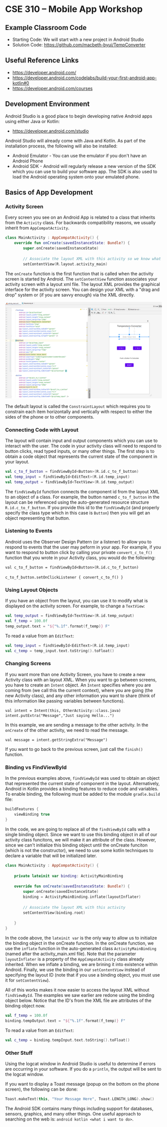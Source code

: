 # CSE 310 – Mobile App Workshop

## Example Classroom Code

* Starting Code: We will start with a new project in Android Studio
* Solution Code: https://github.com/macbeth-byui/TempConverter

## Useful Reference Links

* https://developer.android.com/
* https://developer.android.com/codelabs/build-your-first-android-app-kotlin#0
* https://developer.android.com/courses

## Development Environment

Android Studio is a good place to begin developing native Android apps using either Java or Kotlin:

* https://developer.android.com/studio

Android Studio will already come with Java and Kotlin.  As part of the installation process, the following will also be installed:

* Android Emulator - You can use the emulator if you don't have an Android Phone
* Android SDK - Android will regularly release a new version of the SDK which you can use to build your software app.  The SDK is also used to load the Android operating system onto your emulated phone.

## Basics of App Development

### Activity Screen

Every screen you see on an Android App is related to a class that inherits from the `Activity` class.  For backwards compatibility reasons, we usually inherit from `AppCompatActivity`.

```kotlin
class MainActivity : AppCompatActivity() {
    override fun onCreate(savedInstanceState: Bundle?) {
        super.onCreate(savedInstanceState)

        // Associate the layout XML with this activity so we know what to draw
        setContentView(R.layout.activity_main)
```

The `onCreate` function is the first function that is called when the activity screen is started by Android.  The `setContentView` function associates your activity screen with a layout xml file.  The layout XML provides the graphical interface for the activity screen.  You can design your XML with a "drag and drop" system or (if you are savvy enough) via the XML directly.

![](layout.png)


The default layout is called the `ConstraintLayout` which requires you to constrain each item horizontally and vertically with respect to either the sides of the phone or to other components.

### Connecting Code with Layout

The layout will contain input and output components which you can use to interact with the user.  The code in your activity class will need to respond to button clicks, read typed inputs, or many other things.  The first step is to obtain a code object that represents the current state of the component in your layout.  

```kotlin
val c_to_f_button = findViewById<Button>(R.id.c_to_f_button)
val temp_input = findViewById<EditText>(R.id.temp_input)
val temp_output = findViewById<TextView>(R.id.temp_output)
```

The `findViewById` function connects the component id from the layout XML to an object of a class.  For example, the button named `c_to_f_button` in the layout can be referenced using the auto-generated resource structure `R.id.c_to_f_button`.  If you provide this id to the `findViewById` (and properly specify the class type which in this case is `Button`) then you will get an object representing that button.

### Listening to Events

Android uses the Observer Design Pattern (or a listener) to allow you to respond to events that the user may peform in your app.  For example, if you want to respond to button click by calling your private `convert_c_to_f()` function that you wrote in your Activity class, you would do the following:

```
val c_to_f_button = findViewById<Button>(R.id.c_to_f_button)

c_to_f_button.setOnClickListener { convert_c_to_f() }
```

### Using Layout Objects

If you have an object from the layout, you can use it to modify what is displayed on the activity screen.  For example, to change a `TextView`:

```kotlin
val temp_output = findViewById<TextView>(R.id.temp_output)
val f_temp = 100.0f
temp_output.text = "${"%.1f".format(f_temp)} F"
```

To read a value from an `EditText`:

```kotlin
val temp_input = findViewById<EditText>(R.id.temp_input)
val c_temp = temp_input.text.toString().toFloat()
```

### Changing Screens

If you want more than one Activity Screen, you have to create a new Activity class with an layout XML.  When you want to go between screens, you have to create an `Intent` object.  An `Intent` specifies where you are coming from (we call this the current context), where you are going (the new Activity class), and any other information you want to share (think of this information like passing variables between functions).

```
val intent = Intent(this, OtherActivity::class.java)
intent.putExtra("Message","Just saying Hello...")
```

In this example, we are sending a message to the other activity.  In the `onCreate` of the other activity, we need to read the message.

```
val message = intent.getStringExtra("Message")
```

If you want to go back to the previous screen, just call the `finish()` function.

### Binding vs FindViewById

In the previous examples above, `findViewById` was used to obtain an object that represented the current state of component in the layout.  Alternatively, Android in Kotlin provides a binding features to reduce code and variables.  To enable binding, the following must be added to the module `gradle.build` file:

```gradle
buildFeatures {
    viewBinding true
}
```

In the code, we are going to replace all of the `findViewById` calls with a single binding object.  Since we want to use this binding object in all of our activity class funcitons, we will make it an attribute of the class.  However, since we can't initialize this binding object until the onCreate funciton (which is not the constructor), we need to use some kotlin techniques to declare a variable that will be initialized later.

```kotlin
class MainActivity : AppCompatActivity() {

    private lateinit var binding: ActivityMainBinding

    override fun onCreate(savedInstanceState: Bundle?) {
        super.onCreate(savedInstanceState)
        binding = ActivityMainBinding.inflate(layoutInflater)

        // Associate the layout XML with this activity
        setContentView(binding.root)

    }
}
```
    
In the code above, the `lateinit var` is the only way to allow us to initialize the binding object in the onCreate function.  In the onCreate function, we use the `inflate` function in the auto-generated class `ActivityMainBinding` (named after the activity_main.xml file).  Note that the parameter `layoutInflater` is a property of the `AppCompatActivity` class already inherited.  When we inflate a binding, we are brining it into existence within Android.  Finally, we use the binding in our `setContentView` instead of specifying the layout ID (note that if you use a binding object, you must use it for `setContentView`).

All of this works makes it now easier to access the layout XML without `findViewById`.  The examples we saw earlier are redone using the binding object below.  Notice that the ID's from the XML file are attributes of the binding object now.

```kotlin
val f_temp = 100.0f
binding.tempOutput.text = "${"%.1f".format(f_temp)} F"
```

To read a value from an `EditText`:

```kotlin
val c_temp = binding.tempInput.text.toString().toFloat()
```

### Other Stuff

Using the logcat window in Android Studio is useful to determine if errors are occurring in your software.  If you do a `println`, the output will be sent to the logcat window.

If you want to display a Toast message (popup on the bottom on the phone screen), the following can be done:

```kotlin
Toast.makeText(this, "Your Message Here", Toast.LENGTH_LONG).show()
```

The Android SDK contains many things including support for databases, sensors, graphics, and many other things.  One useful approach to searching on the web is: `android kotlin <what i want to do>`.